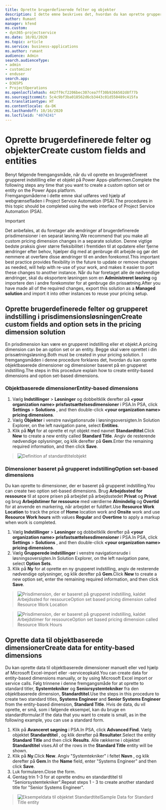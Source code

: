 ```yaml
---
title: Oprette brugerdefinerede felter og objekter
description: I dette emne beskrives det, hvordan du kan oprette grupperede indstillinger og objekter i din egen løsning i Power Apps-platformen.
author: Rumant
manager: kfend
ms.custom:
- dyn365-projectservice
ms.date: 10/01/2020
ms.topic: article
ms.service: business-applications
ms.author: rumant
audience: Admin
search.audienceType:
- admin
- customizer
- enduser
search.app:
- D365PS
- ProjectOperations
ms.openlocfilehash: 442ff9cf2206bec307cea7ff30b9266502d8f77b
ms.sourcegitcommit: 5c4c9bf3ba018562d6cb3443c01d550489c415fa
ms.translationtype: HT
ms.contentlocale: da-DK
ms.lasthandoff: 10/16/2020
ms.locfileid: "4074241"
---
```

# <a name="create-custom-fields-and-entities"></a><span data-ttu-id="dbb70-103">Oprette brugerdefinerede felter og objekter</span><span class="sxs-lookup"><span data-stu-id="dbb70-103">Create custom fields and entities</span></span> 

<span data-ttu-id="dbb70-104">Benyt følgende fremgangsmåde, når du vil oprette en brugerdefineret grupperet indstilling eller et objekt på Power Apps-platformen.</span><span class="sxs-lookup"><span data-stu-id="dbb70-104">Complete the following steps any time that you want to create a custom option set or entity on the Power Apps platform.</span></span>  
<span data-ttu-id="dbb70-105">Fremgangsmåderne i dette emne skal udføres ved hjælp af webgrænsefladen i Project Service Automation (PSA).</span><span class="sxs-lookup"><span data-stu-id="dbb70-105">The procedures in this topic should be completed using the web interface of Project Service Automation (PSA).</span></span>

> [!IMPORTANT]
> <span data-ttu-id="dbb70-106">Det anbefales, at du foretager alle ændringer af brugerdefinerede prisdimensioner i en separat løsning.</span><span class="sxs-lookup"><span data-stu-id="dbb70-106">We recommend that you make all custom pricing dimension changes in a separate solution.</span></span> <span data-ttu-id="dbb70-107">Denne vigtige bedste praksis giver større fleksibilitet i fremtiden til at opdatere eller fjerne ændringer efter behov, hjælper dig med at genbruge dit arbejde og gør det nemmere at overføre disse ændringer til en anden forekomst.</span><span class="sxs-lookup"><span data-stu-id="dbb70-107">This important best practice provides flexibility in the future to update or remove changes as needed, will help with re-use of your work, and makes it easier to port these changes to another instance.</span></span> <span data-ttu-id="dbb70-108">Når du har foretaget alle de nødvendige ændringer, skal du eksportere løsningen som en **Administreret løsning** og importere den i andre forekomster for at genbruge din prissætning.</span><span class="sxs-lookup"><span data-stu-id="dbb70-108">After you have made all of the required changes, export this solution as a **Managed solution** and import it into other instances to reuse your pricing setup.</span></span>

  
## <a name="create-custom-fields-and-option-sets-in-the-pricing-dimension-solution"></a><span data-ttu-id="dbb70-109">Oprette brugerdefinerede felter og grupperet indstilling i prisdimensionsløsningen</span><span class="sxs-lookup"><span data-stu-id="dbb70-109">Create custom fields and option sets in the pricing dimension solution</span></span>

<span data-ttu-id="dbb70-110">En prisdimension kan være en grupperet indstilling eller et objekt.</span><span class="sxs-lookup"><span data-stu-id="dbb70-110">A pricing dimension can be an option set or an entity.</span></span> <span data-ttu-id="dbb70-111">Begge skal være oprettet i din prissætningsløsning.</span><span class="sxs-lookup"><span data-stu-id="dbb70-111">Both must be created in your pricing solution.</span></span> <span data-ttu-id="dbb70-112">I fremgangsmåden i denne procedure forklares det, hvordan du kan oprette objektbaserede dimensioner og dimensioner baseret på en grupperet indstilling.</span><span class="sxs-lookup"><span data-stu-id="dbb70-112">The steps in this procedure explain how to create entity-based dimensions and option set-based dimensions.</span></span>

### <a name="entity-based-dimensions"></a><span data-ttu-id="dbb70-113">Objektbaserede dimensioner</span><span class="sxs-lookup"><span data-stu-id="dbb70-113">Entity-based dimensions</span></span>

1. <span data-ttu-id="dbb70-114">Vælg **Indstillinger** > **Løsninger** og dobbeltklik derefter på **\<your organization name> prisfastsættelsesdimensioner** i PSA.</span><span class="sxs-lookup"><span data-stu-id="dbb70-114">In PSA, click **Settings** > **Solutions** , and then double-click **\<your organization name> pricing dimensions**.</span></span>
2. <span data-ttu-id="dbb70-115">Vælg **Objekter** i venstre navigationsrude i løsningsoversigten.</span><span class="sxs-lookup"><span data-stu-id="dbb70-115">In Solution Explorer, on the left navigation pane, select **Entities**.</span></span>
3. <span data-ttu-id="dbb70-116">Klik på **Nyt** for at oprette et nyt objekt med navnet **Standardtitel**.</span><span class="sxs-lookup"><span data-stu-id="dbb70-116">Click **New** to create a new entity called **Standard Title**.</span></span> <span data-ttu-id="dbb70-117">Angiv de resterende nødvendige oplysninger, og klik derefter på **Gem**.</span><span class="sxs-lookup"><span data-stu-id="dbb70-117">Enter the remaining required information, and then click **Save**.</span></span>

> ![Definition af standardtitelobjekt](media/Standard-Title-entity-definition.png)


### <a name="option-set-based-dimensions"></a><span data-ttu-id="dbb70-119">Dimensioner baseret på grupperet indstilling</span><span class="sxs-lookup"><span data-stu-id="dbb70-119">Option set-based dimensions</span></span> 
<span data-ttu-id="dbb70-120">Du kan oprette to dimensioner, der er baseret på grupperet indstilling.</span><span class="sxs-lookup"><span data-stu-id="dbb70-120">You can create two option set-based dimensions.</span></span> <span data-ttu-id="dbb70-121">Brug **Arbejdssted for ressource** til at spore prisen på arbejdet på arbejdsstedet **Privat** og **Privat** og brug **Arbejdstimer for ressource** med værdierne **Almindelig** og **Overtid** for at anvende en markering, når arbejdet er fuldført.</span><span class="sxs-lookup"><span data-stu-id="dbb70-121">Use **Resource Work Location** to track the price of **Home** location work and **Onsite** work and use **Resource Work hours** with values **Regular** and **Overtime** to apply a markup when work is completed.</span></span>


1. <span data-ttu-id="dbb70-122">Vælg **Indstillinger** > **Løsninger** og dobbeltklik derefter på **\<your organization name> prisfastsættelsesdimensioner** i PSA.</span><span class="sxs-lookup"><span data-stu-id="dbb70-122">In PSA, click **Settings** > **Solutions** , and then double-click  **\<your organization name> pricing dimensions**.</span></span> 
2. <span data-ttu-id="dbb70-123">Vælg **Grupperede indstillinger** i venstre navigationsrude i løsningsoversigten.</span><span class="sxs-lookup"><span data-stu-id="dbb70-123">In Solution Explorer, on the left navigation pane, select  **Option Sets**.</span></span> 
3. <span data-ttu-id="dbb70-124">Klik på **Ny** for at oprette en ny grupperet indstilling, angiv de resterende nødvendige oplysninger, og klik derefter på **Gem**.</span><span class="sxs-lookup"><span data-stu-id="dbb70-124">Click **New** to create a new option set, enter the remaining required information, and then click **Save**.</span></span>

> ![<span data-ttu-id="dbb70-125">Prisdimension, der er baseret på grupperet indstilling, kaldet Arbejdssted for ressource</span><span class="sxs-lookup"><span data-stu-id="dbb70-125">Option set based pricing dimension called Resource Work Location</span></span> ](media/Option-set-PD-called-Resource-Work-Location.png)

> ![<span data-ttu-id="dbb70-126">Prisdimension, der er baseret på grupperet indstilling, kaldet Arbejdstimer for ressource</span><span class="sxs-lookup"><span data-stu-id="dbb70-126">Option set based pricing dimension called Resource Work Hours</span></span> ](media/Option-set-PD-called-Resource-Work-Hours.PNG)


## <a name="create-data-for-entity-based-dimensions"></a><span data-ttu-id="dbb70-127">Oprette data til objektbaserede dimensioner</span><span class="sxs-lookup"><span data-stu-id="dbb70-127">Create data for entity-based dimensions</span></span>

<span data-ttu-id="dbb70-128">Du kan oprette data til objektbaserede dimensioner manuelt eller ved hjælp af Microsoft Excel-import eller -serviceopkald.</span><span class="sxs-lookup"><span data-stu-id="dbb70-128">You can create data for entity-based dimensions manually, or by using Microsoft Excel import or service calls.</span></span> <span data-ttu-id="dbb70-129">Følg trinnene i denne fremgangsmåde for at oprette to standard titler, **Systemtekniker** og **Seniorsystemtekniker** fra den objektbaserede dimension, **Standardtitel**.</span><span class="sxs-lookup"><span data-stu-id="dbb70-129">Use the steps in this procedure to create two standard titles, **Systems Engineer** and **Senior Systems Engineer** from the entity-based dimension, **Standard Title**.</span></span> <span data-ttu-id="dbb70-130">Hvis de data, du vil oprette, er små, som i følgende eksempel, kan du bruge en standardformular.</span><span class="sxs-lookup"><span data-stu-id="dbb70-130">If the data that you want to create is small, as in the following example, you can use a standard form.</span></span>

1. <span data-ttu-id="dbb70-131">Klik på **Avanceret søgning** i PSA.</span><span class="sxs-lookup"><span data-stu-id="dbb70-131">In PSA, click **Advanced Find**.</span></span> <span data-ttu-id="dbb70-132">Vælg objektet **Standardtitel** , og klik derefter på **Resultater**.</span><span class="sxs-lookup"><span data-stu-id="dbb70-132">Select the entity **Standard Title** and then click **Results**.</span></span> <span data-ttu-id="dbb70-133">Alle rækkerne i objektet **Standardtitel** vises.</span><span class="sxs-lookup"><span data-stu-id="dbb70-133">All of the rows in the **Standard Title** entity will be shown.</span></span>
2. <span data-ttu-id="dbb70-134">Klik på **Ny**.</span><span class="sxs-lookup"><span data-stu-id="dbb70-134">Click **New**.</span></span> <span data-ttu-id="dbb70-135">Angiv "Systemtekniker" i feltet **Navn** , og klik derefter på **Gem**.</span><span class="sxs-lookup"><span data-stu-id="dbb70-135">In the **Name** field, enter "Systems Engineer" and then click **Save**.</span></span>
3. <span data-ttu-id="dbb70-136">Luk formularen.</span><span class="sxs-lookup"><span data-stu-id="dbb70-136">Close the form.</span></span> 
4. <span data-ttu-id="dbb70-137">Gentag trin 1-3 for at oprette endnu en standardtitel til "Seniorsystemtekniker".</span><span class="sxs-lookup"><span data-stu-id="dbb70-137">Repeat steps 1 - 3 to create another standard title for "Senior Systems Engineer".</span></span>

> ![<span data-ttu-id="dbb70-138">Eksempeldata til objektet Standardtitel</span><span class="sxs-lookup"><span data-stu-id="dbb70-138">Sample Data for Standard Title entity</span></span> ](media/ST-data.png)


